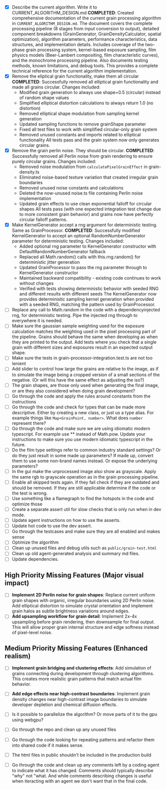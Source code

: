 - [x] Describe the current algorithm. Write it to CURRENT_ALGORITHM_DESIGN.md
  **COMPLETED**: Created comprehensive documentation of the current grain processing algorithm in `CURRENT_ALGORITHM_DESIGN.md`. The document covers the complete processing pipeline (8 stages from input conversion to output), detailed component breakdowns (GrainGenerator, GrainDensityCalculator, spatial optimization), algorithm parameters, performance characteristics, data structures, and implementation details. Includes coverage of the two-phase grain processing system, kernel-based exposure sampling, film physics models (Beer-Lambert compositing, film characteristic curves), and the monochrome processing pipeline. Also documents testing methods, known limitations, and debug tools. This provides a complete technical reference for the current algorithm implementation.
- [x] Remove the eliptical grain functionality, make them all circular
  **COMPLETED**: Successfully removed all elliptical grain functionality and made all grains circular. Changes included:
  - Modified grain generation to always use shape=0.5 (circular) instead of random shape values
  - Simplified elliptical distortion calculations to always return 1.0 (no distortion)
  - Removed elliptical shape modulation from sampling kernel generation
  - Updated sampling functions to remove grainShape parameter
  - Fixed all test files to work with simplified circular-only grain system
  - Removed unused constants and imports related to elliptical functionality
  All tests pass and the grain system now only generates circular grains.
- [x] Remove the grain perlin noise. They should be circular.
  **COMPLETED**: Successfully removed all Perlin noise from grain rendering to ensure purely circular grains. Changes included:
  - Removed noise modulation from `calculatePixelGrainEffect` in grain-density.ts
  - Eliminated noise-based texture variation that created irregular grain boundaries
  - Removed unused noise constants and calculations
  - Deleted the now-unused noise.ts file containing Perlin noise implementation
  - Updated grain effects to use clean exponential falloff for circular shapes
  All tests pass (with one expected integration test change due to more consistent grain behavior) and grains now have perfectly circular falloff patterns.
- [x] Make KernelGenerator accept a rng argument for deterministic testing. Same as GrainProcessor.
  **COMPLETED**: Successfully modified KernelGenerator to accept an optional RandomNumberGenerator parameter for deterministic testing. Changes included:
  - Added optional rng parameter to KernelGenerator constructor with DefaultRandomNumberGenerator fallback
  - Replaced all Math.random() calls with this.rng.random() for deterministic jitter generation
  - Updated GrainProcessor to pass the rng parameter through to KernelGenerator constructor
  - Maintained backward compatibility - existing code continues to work without changes
  - Verified with tests showing deterministic behavior with seeded RNG and different results with different seeds
  The KernelGenerator now provides deterministic sampling kernel generation when provided with a seeded RNG, matching the pattern used by GrainProcessor.
- [ ] Replace any call to Math.random in the code with a dependencyinjected rng, for deterministic testing. Pipe the injected rng through to everywhere it is needed.
- [ ] Make sure the gaussian sample weighting used for the exposure calculation matches the weighting used in the pixel processing part of the pipeline. Grains should behave the same when developing as when they are printed to the output. Add tests where you check that a single grain with different sizes and exposures result in an expected output shape.
- [ ] Make sure the tests in grain-processor-integration.test.ts are not too lenient
- [ ] Add slider to control how large the grains are relative to the image, as if to simulate the image being a cropped version of a small sections of the negative. (Or will this have the same effect as adjusting the iso?)
- [ ] The grain shapes, are those only used when generating the final image, or are they also considered when doing grain development?
- [ ] Go through the code and apply the rules around constants from the instructions
- [ ] Go through the code and check for types that can be made more descriptive. Either by creating a new class, or just us a type alias. For example things like `Map<GrainPoint, number>`. What does `number` represent there?
- [ ] Go through the code and make sure we are using idiomatic modern typescript. For example use ** instead of Math.pow. Update your instructions to make sure you use modern idiomatic typescript in the future.
- [ ] Do the film type settings refer to common industry standard settings? Or do they just result in some made up parameters? If made up, convert them to use some non-brand names instead. Or expose the underlying parameters?
- [ ] In the gui make the unprocessed image also show as grayscale. Apply the same rgb to grayscale operation as in the grain processing pipeline.
- [ ] Enable all skipped tests again. If they fail check if they are outdated and should be removed. If they are still applicable determine if the code or the test is wrong.
- [ ] Use something like a flamegraph to find the hotspots in the code and optimize those
- [ ] Create a separate assert util for slow checks that is only run when in dev mode.
- [ ] Update agent instructions on how to use the asserts.
- [ ] Update hot code to use the dev assert.
- [ ] Go through the testcases and make sure they are all enabled and makes sense
- [ ] Optimize the algorithm
- [ ] Clean up unused files and debug utils such as `public/grain-test.html`
- [ ] Clean up old agent-generated analysis and summary md files.
- [ ] Update dependencies.

## High Priority Missing Features (Major visual impact)

- [ ] **Implement 2D Perlin noise for grain shapes**: Replace current uniform grain shapes with organic, irregular boundaries using 2D Perlin noise. Add elliptical distortion to simulate crystal orientation and implement grain halos as subtle brightness variations around edges.
- [ ] **Add upsampling workflow for grain detail**: Implement 2x-4x upsampling before grain rendering, then downsample for final output. This will allow proper grain internal structure and edge softness instead of pixel-level noise.

## Medium Priority Missing Features (Enhanced realism)

- [ ] **Implement grain bridging and clustering effects**: Add simulation of grains connecting during development through clustering algorithms. This creates more realistic grain patterns that match actual film behavior.
- [ ] **Add edge effects near high-contrast boundaries**: Implement grain density changes near high-contrast image boundaries to simulate developer depletion and chemical diffusion effects.


- [ ] Is it possible to parallelize the algorithm? Or move parts of it to the gpu using webgpu?
- [ ] Go through the repo and clean up any unused files
- [ ] Go through the code looking for repeating patterns and refactor them into shared code if it makes sense.
- [ ] The html files in public shouldn't be included in the production build
- [ ] Go through the code and clean up any comments left by a coding agent to indicate what it has changed. Comments should typically describe "why" not "what. And while comments describing changes is useful when iteracting with an agent we don't want that in the final code.
